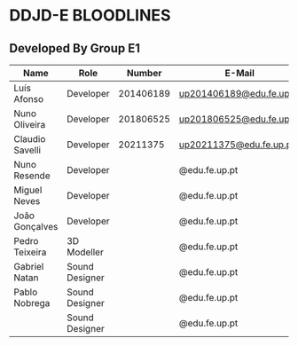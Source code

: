 # DDJD-E BLOODLINES

## Developed By Group E1
| Name                    | Role           | Number    | E-Mail               |
| ------------------------| -------------- | --------- | ------------------   |
| Luís Afonso             | Developer      | 201406189 | up201406189@edu.fe.up.pt |
| Nuno Oliveira           | Developer      | 201806525 | up201806525@edu.fe.up.pt |
| Claudio Savelli         | Developer      | 20211375  | up20211375@edu.fe.up.pt |
| Nuno Resende            | Developer      |  | @edu.fe.up.pt |
| Miguel Neves            | Developer      |  | @edu.fe.up.pt |
| João Gonçalves          | Developer      |   | @edu.fe.up.pt |
| Pedro Teixeira          | 3D Modeller    |  | @edu.fe.up.pt |
| Gabriel Natan           | Sound Designer |  | @edu.fe.up.pt |
| Pablo Nobrega           | Sound Designer |  | @edu.fe.up.pt |
|           | Sound Designer |   | @edu.fe.up.pt |
